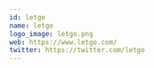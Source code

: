 ```yaml
---
id: letgo
name: letgo
logo_image: letgo.png
web: https://www.letgo.com/
twitter: https://twitter.com/letgo
---
```


